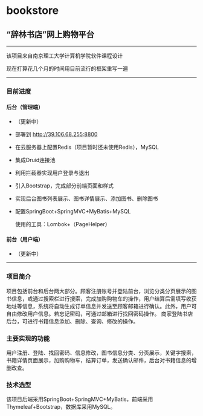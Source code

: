 # bookstore



## “辞林书店”网上购物平台



---

该项目来自南京理工大学计算机学院软件课程设计 

现在打算花几个月的时间用目前流行的框架重写一遍

---



### 目前进度

#### 后台（管理端）

- （更新中）

- 部署到 http://39.106.68.255:8800

- 在云服务器上配置Redis（项目暂时还未使用Redis），MySQL

- 集成Druid连接池

- 利用拦截器实现用户登录与退出

- 引入Bootstrap，完成部分前端页面和样式

- 实现后台图书列表展示、图书详情展示、添加图书、删除图书

- 配置SpringBoot+SpringMVC+MyBatis+MySQL

  使用的工具：Lombok+（PageHelper）

#### 前台（用户端）

- （更新中）



---



### 项目简介

项目包括前台和后台两大部分。顾客注册账号并登陆前台，浏览分类分页展示的图书信息，或通过搜索栏进行搜索，完成加购购物车的操作，用户结算后需填写收获地址等信息，系统将自动生成订单信息并发送至顾客邮箱进行确认。此外，用户可自由修改用户信息。若忘记密码，可通过邮箱进行找回密码操作。
商家登陆书店后台，可进行书籍信息添加、删除、查询、修改的操作。



### 主要实现的功能
用户注册、登陆、找回密码、信息修改，图书信息分类、分页展示，关键字搜索，书籍详情页面展示，加购购物车，结算订单，发送确认邮件，后台对书籍信息的增删改查。



### 技术选型
该项目后端采用SpringBoot+SpringMVC+MyBatis，前端采用Thymeleaf+Bootstrap，数据库采用MySQL。
